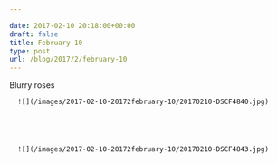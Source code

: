 ```yaml
---

date: 2017-02-10 20:18:00+00:00
draft: false
title: February 10
type: post
url: /blog/2017/2/february-10
---
```


Blurry roses


  
      ![](/images/2017-02-10-20172february-10/20170210-DSCF4840.jpg)

  


  
      ![](/images/2017-02-10-20172february-10/20170210-DSCF4843.jpg)

